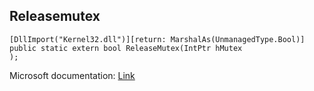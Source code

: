 ## Releasemutex

```
[DllImport("Kernel32.dll")][return: MarshalAs(UnmanagedType.Bool)]
public static extern bool ReleaseMutex(IntPtr hMutex
);
```

Microsoft documentation: [Link](https://docs.microsoft.com/en-us/windows/win32/api/synchapi/nf-synchapi-releasemutex)
